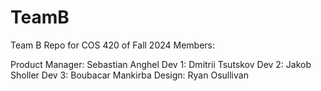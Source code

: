 # TeamB
Team B Repo for COS 420 of Fall 2024
Members:

Product Manager: Sebastian Anghel
Dev 1: Dmitrii Tsutskov
Dev 2: Jakob Sholler
Dev 3: Boubacar Mankirba
Design: Ryan Osullivan
